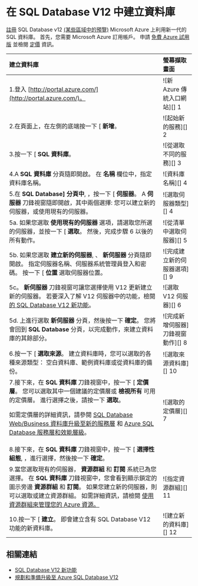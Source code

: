 <properties 
    pageTitle="在 SQL Database Update V12 中建立資料庫" 
    description="示範如何在 Azure SQL Database Update V12 中建立資料庫" 
    services="sql-database" 
    documentationCenter="" 
    authors="sonalmm" 
    manager="jeffreyg" 
    editor=""/>

<tags 
    ms.service="sql-database" 
    ms.devlang="na" 
    ms.topic="article" 
    ms.tgt_pltfrm="na" 
    ms.workload="data-management" 
    ms.date="04/28/2015" 
    ms.author="sonalm"/>


# 在 SQL Database V12 中建立資料庫


<!--
True author is: authors="sonalmm" , ms.author="sonalm".
-->


[註冊](https://portal.azure.com) SQL Database v12 [(某些區域中的預覽)](sql-database-v12-whats-new.md#V12AzureSqlDbPreviewGaTable) Microsoft Azure 上利用新一代的 SQL 資料庫。 首先，您需要 Microsoft Azure 訂用帳戶。 申請 [免費 Azure 試用版](http://azure.microsoft.com/pricing/free-trial) 並檢閱 [定價](http://azure.microsoft.com/pricing/details/sql-database) 資訊。 


| 建立資料庫 | 螢幕擷取畫面 |
| :--- | :--- |
| 1.登入 [http://portal.azure.com/](http://portal.azure.com/)。 | ![新 Azure 傳統入口網站][] 1 |
| 2.在頁面上，在左側的底端按一下 [ **新增**。 | ![起始新的服務][] 2|
| 3.按一下 [ **SQL 資料庫**。| ![從選取不同的服務][] 3 |
| 4.A **SQL 資料庫** 分頁隨即開啟。 在 **名稱** 欄位中，指定資料庫名稱。 | ![資料庫名稱][] 4 |
| 5.在 **SQL Database] 分頁中**, ，按一下 [ **伺服器**。 A **伺服器** 刀鋒視窗隨即開啟，其中兩個選擇: 您可以建立新的伺服器，或使用現有的伺服器。| ![選取伺服器類型][] 4 |
|5a. 如果您選取 **使用現有的伺服器** 選項，請選取您所選的伺服器，並按一下 [ **選取**。 然後，完成步驟 6 以後的所有動作。| ![從清單中選取伺服器][] 5| 
|5b.   如果您選取 **建立新的伺服器**, 、 **新伺服器** 分頁隨即開啟。 指定伺服器名稱、伺服器系統管理員登入和密碼。 按一下 [ **位置** 選取伺服器位置。 | ![完成建立新的伺服器選項][] 9| 
|5c。 **新伺服器** 刀鋒視窗可讓您選擇使用 V12 更新建立新的伺服器。 若要深入了解 V12 伺服器中的功能，檢閱 [的 SQL Database V12 新功能](sql-database-v12-whats-new.md)。| ![選取 V12 伺服器][] 6|
|5d. 上進行選取 **新伺服器** 分頁，然後按一下 **確定**。 您將會回到 **SQL Database** 分頁，以完成動作，來建立資料庫的其餘部分。 | ![完成新增伺服器] 刀鋒視窗動作][] 8|
|6.按一下 [ **選取來源**。 建立資料庫時，您可以選取的各種來源類型： 空白資料庫、範例資料庫或從資料庫的備份。| ![選取來源資料庫][] 10|
|7.接下來，在 **SQL 資料庫** 刀鋒視窗中，按一下 [ **定價層**。 您可以選取其中一個建議的定價層或 **檢視所有** 可用的定價層。 進行選擇之後，請按一下 **選取**。 <p> 如需定價層的詳細資訊，請參閱 [SQL Database Web/Business 資料庫升級至新的服務層](./sql-database-upgrade-new-service-tiers/) 和 [Azure SQL Database 服務層和效能層級](sql-database-service-tiers.md)。 |![選取的定價層][] 7
| 8.接下來，在 **SQL 資料庫** 刀鋒視窗中，按一下 [ **選擇性組態**, ，進行選擇，然後按一下 **確定**。 
| 9.當您選取現有的伺服器， **資源群組** 和 **訂閱** 系統已為您選擇。 在 **SQL 資料庫** 刀鋒視窗中，您會看到顯示鎖定的圖示旁邊 **資源群組** 和 **訂閱**。 如果您建立新的伺服器，則可以選取或建立資源群組。 如需詳細資訊，請檢閱 [使用資源群組來管理您的 Azure 資源。](resource-group-overview.md)|![指定資源群組][] 11
| 10.按一下 [ **建立**。 即會建立含有 SQL Database V12 功能的新資料庫。 |![建立新的資料庫][] 12

## 相關連結

- [SQL Database V12 新功能](sql-database-v12-whats-new.md)
- [規劃和準備升級至 Azure SQL Database V12](sql-database-v12-plan-prepare-upgrade.md)

<!--Image references-->
[1]: ./media/sql-database-create/firstscreenportal.png
[2]: ./media/sql-database-create/new.png
[3]: ./media/sql-database-create/sqldatabase.png
[4]: ./media/sql-database-create/databasename.png
[5]: ./media/sql-database-create/useexistingserver.PNG
[6]: ./media/sql-database-create/v12server.PNG
[7]: ./media/sql-database-create/pricingtierdetails.png
[8]: ./media/sql-database-create/finishnewserverblade.png
[9]: ./media/sql-database-create/createnewserver.png
[10]: ./media/sql-database-create/selectsource.png
[11]: ./media/sql-database-create/resourcegroup.png
[12]: ./media/sql-database-create/create.png

 
